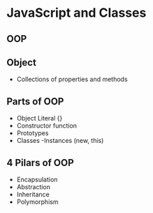 # JavaScript and Classes

## OOP

## Object
- Collections of properties and methods

## Parts of OOP
- Object Literal {}
- Constructor function
- Prototypes
- Classes
-Instances (new, this)


## 4 Pilars of OOP
- Encapsulation
- Abstraction
- Inheritance
- Polymorphism